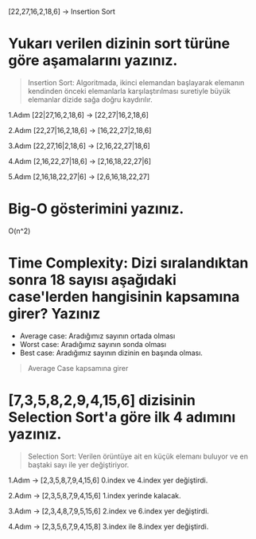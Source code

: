 [22,27,16,2,18,6] -> Insertion Sort

# Yukarı verilen dizinin sort türüne göre aşamalarını yazınız.

> Insertion Sort: Algoritmada, ikinci elemandan başlayarak elemanın kendinden önceki elemanlarla karşılaştırılması suretiyle büyük elemanlar dizide sağa doğru kaydırılır.

1.Adım  [22|27,16,2,18,6] -> [22,27|16,2,18,6]

2.Adım  [22,27|16,2,18,6] -> [16,22,27|2,18,6]

3.Adım  [22,27,16|2,18,6] -> [2,16,22,27|18,6]

4.Adım  [2,16,22,27|18,6] -> [2,16,18,22,27|6]

5.Adım  [2,16,18,22,27|6] -> [2,6,16,18,22,27]

# Big-O gösterimini yazınız.

O(n^2)

# Time Complexity: Dizi sıralandıktan sonra 18 sayısı aşağıdaki case'lerden hangisinin kapsamına girer? Yazınız

- Average case: Aradığımız sayının ortada olması
- Worst case: Aradığımız sayının sonda olması
- Best case: Aradığımız sayının dizinin en başında olması.

> Average Case kapsamına girer

# [7,3,5,8,2,9,4,15,6] dizisinin Selection Sort'a göre ilk 4 adımını yazınız.

> Selection Sort: Verilen örüntüye ait en küçük elemanı buluyor ve en baştaki sayı ile yer değiştiriyor. 

1.Adım -> [2,3,5,8,7,9,4,15,6] 0.index ve 4.index yer değiştirdi.

2.Adım -> [2,3,5,8,7,9,4,15,6] 1.index yerinde kalacak.

3.Adım -> [2,3,4,8,7,9,5,15,6] 2.index ve 6.index yer değiştirdi.

4.Adım -> [2,3,5,6,7,9,4,15,8] 3.index ile 8.index yer değiştirdi.
